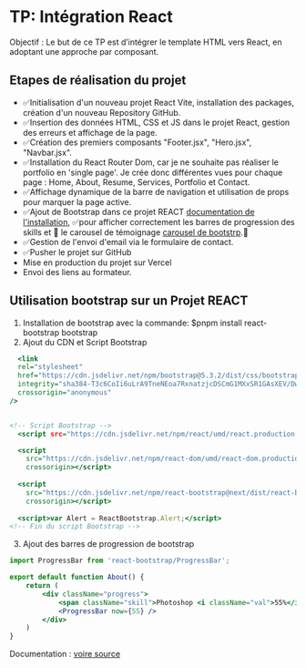 # TP: Intégration React  

Objectif : Le but de ce TP est d’intégrer le template HTML vers React, en adoptant une approche par composant.

## Etapes de réalisation du projet

- :white_check_mark:Initialisation d'un nouveau projet React Vite, installation des packages, création d'un nouveau Repository GitHub.  
- :white_check_mark:Insertion des données HTML, CSS et JS dans le projet React, gestion des erreurs et affichage de la page.  
- :white_check_mark:Création des premiers composants "Footer.jsx", "Hero.jsx", "Navbar.jsx".
- :white_check_mark:Installation du React Router Dom, car je ne souhaite pas réaliser le portfolio en 'single page'. Je crée donc différentes vues pour chaque page : Home, About, Resume, Services, Portfolio et Contact.
- :white_check_mark:Affichage dynamique de la barre de navigation et utilisation de props pour marquer la page active.
- :white_check_mark:Ajout de Bootstrap dans ce projet REACT [documentation de l'installation](https://react-bootstrap.github.io/docs/getting-started/introduction), :white_check_mark:pour afficher correctement les barres de progression des skills et 🚧 le carousel de témoignage [carousel de bootstrp](https://react-bootstrap.github.io/docs/components/carousel/).🚧
- :white_check_mark:Gestion de l'envoi d'email via le formulaire de contact.
- :white_check_mark:Pusher le projet sur GitHub
- Mise en production du projet sur Vercel
- Envoi des liens au formateur.

## Utilisation bootstrap sur un Projet REACT  

1. Installation de bootstrap avec la commande: $pnpm install react-bootstrap bootstrap  
2. Ajout du CDN et Script Bootstrap  

```index.html
  <link
  rel="stylesheet"
  href="https://cdn.jsdelivr.net/npm/bootstrap@5.3.2/dist/css/bootstrap.min.css"
  integrity="sha384-T3c6CoIi6uLrA9TneNEoa7RxnatzjcDSCmG1MXxSR1GAsXEV/Dwwykc2MPK8M2HN"
  crossorigin="anonymous"
/>


<!-- Script Bootstrap -->
  <script src="https://cdn.jsdelivr.net/npm/react/umd/react.production.min.js" crossorigin></script>

  <script
    src="https://cdn.jsdelivr.net/npm/react-dom/umd/react-dom.production.min.js"
    crossorigin></script>
  
  <script
    src="https://cdn.jsdelivr.net/npm/react-bootstrap@next/dist/react-bootstrap.min.js"
    crossorigin></script>
  
  <script>var Alert = ReactBootstrap.Alert;</script>
<!-- Fin du script Bootstrap -->
```

3. Ajout des barres de progression de bootstrap

```About.jsx
import ProgressBar from 'react-bootstrap/ProgressBar';

export default function About() {
    return (
        <div className="progress">
            <span className="skill">Photoshop <i className="val">55%</i></span>
            <ProgressBar now={55} />
        </div>
    )
}
```

Documentation : [voire source](https://react-bootstrap.github.io/docs/components/progress/#example)


